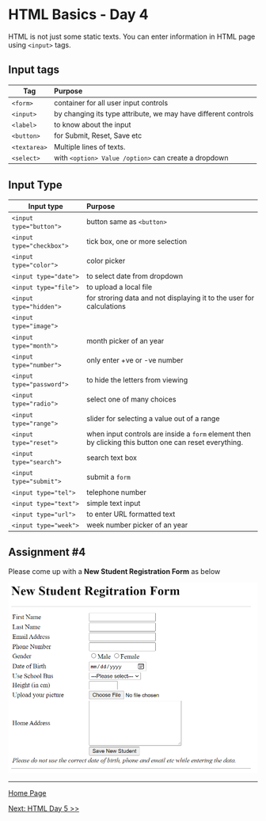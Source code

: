 # HTML Basics - Day 4

HTML is not just some static texts. You can enter information in HTML page using `<input>` tags.

## Input tags

| Tag |   Purpose |
|-----|:---------|
| `<form>` | container for all user input controls |
| `<input>` | by changing its type attribute, we may have different controls|
| `<label>` | to know about the input |
| `<button>` | for Submit, Reset, Save etc|
| `<textarea>` | Multiple lines of texts. |
| `<select>` | with `<option> Value /option>` can create a dropdown|

## Input Type

 | Input type |   Purpose |
 |-----|:----------|
 | `<input type="button">` | button same as `<button>` |
 | `<input type="checkbox">` | tick box, one or more selection |
 | `<input type="color">` | color picker |
 | `<input type="date">` | to select date from dropdown |
 | `<input type="file">` |  to upload a local file |
 | `<input type="hidden">` | for stroring data and not displaying it to the user for calculations |
 | `<input type="image">` |  |
 | `<input type="month">` | month picker of an year |
 | `<input type="number">` | only enter +ve or -ve number |
 | `<input type="password">` | to hide the letters from viewing  |
 | `<input type="radio">` | select one of many choices |
 | `<input type="range">` | slider for selecting a value out of a range |
 | `<input type="reset">` | when input controls are inside a `form` element then by clicking this button one can reset everything. |
 | `<input type="search">` | search text box |
 | `<input type="submit">` | submit a `form` |
 | `<input type="tel">` | telephone number |
 | `<input type="text">` | simple text input |
 | `<input type="url">` | to enter URL formatted text |
 | `<input type="week">` | week number picker of an year |

## Assignment #4

Please come up with a **New Student Registration Form** as below

![sample](assignments/assignment04-form.png)

---

[Home Page](../README.md)

[Next: HTML Day 5 >>](05-html-day-05.md)
